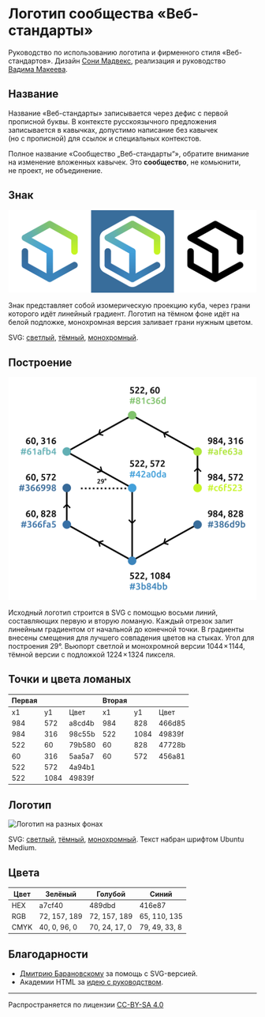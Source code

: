 # Логотип сообщества «Веб-стандарты»

Руководство по использованию логотипа и фирменного стиля «Веб-стандартов». Дизайн [Сони Мадвекс](https://www.behance.net/mudvex), реализация и руководство [Вадима Макеева](https://github.com/pepelsbey).

## Название

Название «Веб-стандарты» записывается через дефис с первой прописной буквы. В контексте русскоязычного предложения записывается в кавычках, допустимо написание без кавычек (но с прописной) для ссылок и специальных контекстов.

Полное название «Сообщество „Веб-стандарты“», обратите внимание на изменение вложенных кавычек. Это **сообщество**, не комьюнити, не проект, не объединение.

## Знак

![Знак на разных фонах](pictures/logos.png)

Знак представляет собой изомерическую проекцию куба, через грани которого идёт линейный градиент. Логотип на тёмном фоне идёт на белой подложке, монохромная версия заливает грани нужным цветом.

SVG: [светлый](light.svg), [тёмный](dark.svg), [монохромный](mono.svg).

## Построение

![Схема построения логотипа](pictures/scheme.png)

Исходный логотип строится в SVG с помощью восьми линий, составляющих первую и вторую ломаную. Каждый отрезок залит линейным градиентом от начальной до конечной точки. В градиенты внесены смещения для лучшего совпадения цветов на стыках. Угол для построения 29°. Вьюпорт светлой и монохромной версии 1044 × 1144, тёмной версии с подложкой 1224 × 1324 пикселя.

## Точки и цвета ломаных

| Первая |      |        | Вторая |      |        |
|--------|------|--------|--------|------|--------|
| x1     | y1   | Цвет   | x1     | y1   | Цвет   |
| 984    | 572  | a8cd4b | 984    | 828  | 466d85 |
| 984    | 316  | 98c55b | 522    | 1084 | 49839f |
| 522    | 60   | 79b580 | 60     | 828  | 47728b |
| 60     | 316  | 5aa5a7 | 60     | 572  | 456a81 |
| 522    | 572  | 4a94b1 |        |      |        |
| 522    | 1084 | 49839f |        |      |        |

## Логотип

![Логотип на разных фонах](pictures/logos-type.png)

SVG: [светлый](light-type.svg), [тёмный](dark-type.svg), [монохромный](mono-type.svg). Текст набран шрифтом Ubuntu Medium.

## Цвета

| Цвет | Зелёный      | Голубой       | Синий         |
|------|--------------|---------------|---------------|
| HEX  | a7cf40       | 489dbd        | 416e87        |
| RGB  | 72, 157, 189 | 72, 157, 189  | 65, 110, 135  |
| CMYK | 40, 0, 96, 0 | 70, 24, 17, 0 | 79, 49, 33, 8 |

## Благодарности

- [Дмитрию Барановскому](https://github.com/DmitryBaranovskiy) за помощь с SVG-версией.
- Академии HTML за [идею с руководством](https://github.com/htmlacademy/logo).

---
Распространяется по лицензии [CC-BY-SA 4.0](https://creativecommons.org/licenses/by-sa/4.0/deed.ru)
